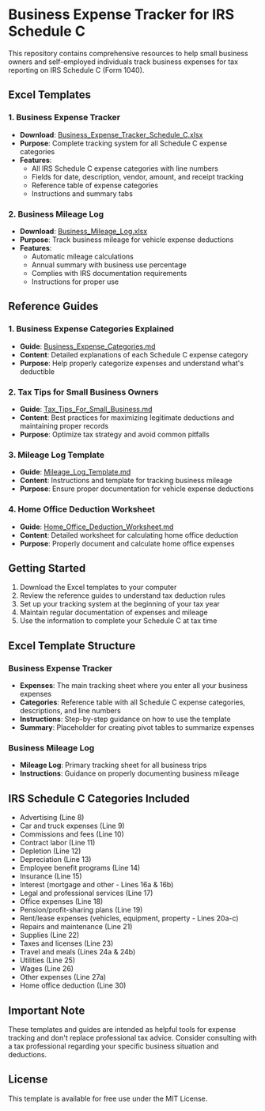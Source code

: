 # Business Expense Tracker for IRS Schedule C

This repository contains comprehensive resources to help small business owners and self-employed individuals track business expenses for tax reporting on IRS Schedule C (Form 1040).

## Excel Templates

### 1. Business Expense Tracker
- **Download**: [Business_Expense_Tracker_Schedule_C.xlsx](Business_Expense_Tracker_Schedule_C.xlsx)
- **Purpose**: Complete tracking system for all Schedule C expense categories
- **Features**: 
  - All IRS Schedule C expense categories with line numbers
  - Fields for date, description, vendor, amount, and receipt tracking
  - Reference table of expense categories
  - Instructions and summary tabs

### 2. Business Mileage Log
- **Download**: [Business_Mileage_Log.xlsx](Business_Mileage_Log.xlsx)
- **Purpose**: Track business mileage for vehicle expense deductions
- **Features**:
  - Automatic mileage calculations
  - Annual summary with business use percentage
  - Complies with IRS documentation requirements
  - Instructions for proper use

## Reference Guides

### 1. Business Expense Categories Explained
- **Guide**: [Business_Expense_Categories.md](Business_Expense_Categories.md)
- **Content**: Detailed explanations of each Schedule C expense category
- **Purpose**: Help properly categorize expenses and understand what's deductible

### 2. Tax Tips for Small Business Owners
- **Guide**: [Tax_Tips_For_Small_Business.md](Tax_Tips_For_Small_Business.md)
- **Content**: Best practices for maximizing legitimate deductions and maintaining proper records
- **Purpose**: Optimize tax strategy and avoid common pitfalls

### 3. Mileage Log Template
- **Guide**: [Mileage_Log_Template.md](Mileage_Log_Template.md)
- **Content**: Instructions and template for tracking business mileage
- **Purpose**: Ensure proper documentation for vehicle expense deductions

### 4. Home Office Deduction Worksheet
- **Guide**: [Home_Office_Deduction_Worksheet.md](Home_Office_Deduction_Worksheet.md)
- **Content**: Detailed worksheet for calculating home office deduction
- **Purpose**: Properly document and calculate home office expenses

## Getting Started

1. Download the Excel templates to your computer
2. Review the reference guides to understand tax deduction rules
3. Set up your tracking system at the beginning of your tax year
4. Maintain regular documentation of expenses and mileage
5. Use the information to complete your Schedule C at tax time

## Excel Template Structure

### Business Expense Tracker
- **Expenses**: The main tracking sheet where you enter all your business expenses
- **Categories**: Reference table with all Schedule C expense categories, descriptions, and line numbers
- **Instructions**: Step-by-step guidance on how to use the template
- **Summary**: Placeholder for creating pivot tables to summarize expenses

### Business Mileage Log
- **Mileage Log**: Primary tracking sheet for all business trips
- **Instructions**: Guidance on properly documenting business mileage

## IRS Schedule C Categories Included

- Advertising (Line 8)
- Car and truck expenses (Line 9)
- Commissions and fees (Line 10)
- Contract labor (Line 11)
- Depletion (Line 12)
- Depreciation (Line 13)
- Employee benefit programs (Line 14)
- Insurance (Line 15)
- Interest (mortgage and other - Lines 16a & 16b)
- Legal and professional services (Line 17)
- Office expenses (Line 18)
- Pension/profit-sharing plans (Line 19)
- Rent/lease expenses (vehicles, equipment, property - Lines 20a-c)
- Repairs and maintenance (Line 21)
- Supplies (Line 22)
- Taxes and licenses (Line 23)
- Travel and meals (Lines 24a & 24b)
- Utilities (Line 25)
- Wages (Line 26)
- Other expenses (Line 27a)
- Home office deduction (Line 30)

## Important Note

These templates and guides are intended as helpful tools for expense tracking and don't replace professional tax advice. Consider consulting with a tax professional regarding your specific business situation and deductions.

## License

This template is available for free use under the MIT License.
